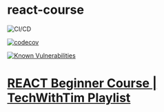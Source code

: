 # react-course
![CI/CD](https://github.com/envistacom/react-course/workflows/REACT%20CI/CD%20For%20GH-Pages/badge.svg)

[![codecov](https://codecov.io/gh/envistacom/react-course/branch/main/graph/badge.svg?token=9FKKZXKD6N)](https://codecov.io/gh/envistacom/react-course)

[![Known Vulnerabilities](https://snyk.io/test/github/envistacom/react-course/badge.svg?targetFile=inventory/package.json)](https://snyk.io/test/github/envistacom/react-course?targetFile=inventory/package.json)



# [REACT Beginner Course | TechWithTim Playlist](https://www.youtube.com/playlist?list=PLzMcBGfZo4-nRV61oEu3KfMwWKI571uPT)

